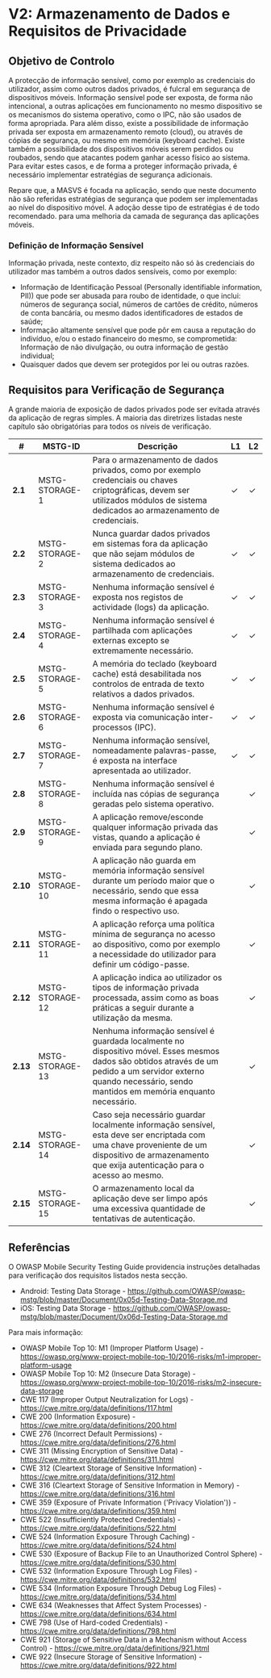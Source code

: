 # V2: Armazenamento de Dados e Requisitos de Privacidade

## Objetivo de Controlo

A protecção de informação sensível, como por exemplo as credenciais do utilizador, assim como outros dados privados, é fulcral em segurança de dispositivos móveis. Informação sensível pode ser exposta, de forma não intencional, a outras aplicações em funcionamento no mesmo dispositivo se os mecanismos do sistema operativo, como o IPC, não são usados de forma apropriada.  Para além disso, existe a possibilidade de informação privada ser exposta em armazenamento remoto (cloud), ou através de cópias de segurança, ou mesmo em memória (keyboard cache). Existe também a possibilidade dos dispositivos móveis serem perdidos ou roubados, sendo que atacantes podem ganhar acesso físico ao sistema. Para evitar estes casos, e de forma a proteger informação privada, é necessário implementar estratégias de segurança adicionais.

Repare que, a MASVS é focada na aplicação, sendo que neste documento não são referidas estratégias de segurança que podem ser implementadas ao nível do dispositivo móvel. A adoção desse tipo de estratégias é de todo recomendado. para uma melhoria da camada de segurança das aplicações móveis.

### Definição de Informação Sensível

Informação privada, neste contexto, diz respeito não só às credenciais do utilizador mas também a outros dados sensíveis, como por exemplo:

- Informação de Identificação Pessoal (Personally identifiable information, PII)) que pode ser abusada para roubo de identidade, o que inclui: números de segurança social, números de cartões de crédito, números de conta bancária, ou mesmo dados identificadores de estados de saúde;
- Informação altamente sensível que pode pôr em causa a reputação do indivíduo, e/ou o estado financeiro do mesmo, se comprometida: Informação de não divulgação, ou outra informação de gestão individual;
- Quaisquer dados que devem ser protegidos por lei ou outras razões.


## Requisitos para Verificação de Segurança

A grande maioria de exposição de dados privados pode ser evitada através da aplicação de regras simples. A maioria das diretrizes listadas neste capítulo são obrigatórias para todos os níveis de verificação.

| # | MSTG-ID | Descrição | L1 | L2 |
| -- | -------- | ---------------------- | - | - |
| **2.1** | MSTG-STORAGE-1 | Para o armazenamento de dados privados, como por exemplo credenciais ou chaves criptográficas,  devem ser utilizados módulos de sistema dedicados ao armazenamento de credenciais. | ✓ | ✓ |
| **2.2** | MSTG-STORAGE-2 | Nunca guardar dados privados em sistemas fora da aplicação que não sejam módulos de sistema dedicados ao armazenamento de credenciais. | ✓ | ✓ |
| **2.3** | MSTG-STORAGE-3 | Nenhuma informação sensível é exposta nos registos de actividade (logs) da aplicação. | ✓ | ✓ |
| **2.4** | MSTG-STORAGE-4 | Nenhuma informação sensível é partilhada com aplicações externas excepto se extremamente necessário. | ✓ | ✓ |
| **2.5** | MSTG-STORAGE-5 | A memória do teclado (keyboard cache) está desabilitada nos controlos de entrada de texto relativos a dados privados. | ✓ | ✓ |
| **2.6** | MSTG-STORAGE-6 | Nenhuma informação sensível é exposta via comunicação inter-processos (IPC). | ✓ | ✓ |
| **2.7** | MSTG-STORAGE-7 | Nenhuma informação sensível, nomeadamente palavras-passe, é exposta na interface apresentada ao utilizador. | ✓ | ✓ |
| **2.8** | MSTG-STORAGE-8 | Nenhuma informação sensível é incluída nas cópias de segurança geradas pelo sistema operativo. |   | ✓ |
| **2.9** | MSTG-STORAGE-9 | A aplicação remove/esconde qualquer informação privada das vistas, quando a aplicação é enviada para segundo plano. |  | ✓ |
| **2.10** | MSTG-STORAGE-10 | A aplicação não guarda em memória informação sensível durante um período maior que o necessário, sendo que essa mesma informação é apagada findo o respectivo uso. |  | ✓ |
| **2.11** | MSTG-STORAGE-11 | A aplicação reforça uma política mínima de segurança no acesso ao dispositivo, como por exemplo a necessidade do utilizador para definir um código-passe. |  | ✓ |
| **2.12** | MSTG-STORAGE-12 | A aplicação indica ao utilizador os tipos de informação privada processada, assim como as boas práticas a seguir durante a utilização da mesma. |  | ✓ |
| **2.13** | MSTG-STORAGE-13 | Nenhuma informação sensível é guardada localmente no dispositivo móvel. Esses mesmos dados são obtidos através de um pedido a um servidor externo quando necessário, sendo mantidos em memória enquanto necessário. |  | ✓ |
| **2.14** | MSTG-STORAGE-14 | Caso seja necessário guardar localmente informação sensível, esta deve ser encriptada com uma chave proveniente de um dispositivo de armazenamento que exija autenticação para o acesso ao mesmo. |  | ✓ |
| **2.15** | MSTG-STORAGE-15 | O armazenamento local da aplicação deve ser limpo após uma excessiva quantidade de tentativas de autenticação. |  | ✓ |

## Referências

O OWASP Mobile Security Testing Guide providencia instruções detalhadas para verificação dos requisitos listados nesta secção.

- Android: Testing Data Storage - <https://github.com/OWASP/owasp-mstg/blob/master/Document/0x05d-Testing-Data-Storage.md>
- iOS: Testing Data Storage - <https://github.com/OWASP/owasp-mstg/blob/master/Document/0x06d-Testing-Data-Storage.md>

Para mais informação:

- OWASP Mobile Top 10: M1 (Improper Platform Usage) - <https://owasp.org/www-project-mobile-top-10/2016-risks/m1-improper-platform-usage>
- OWASP Mobile Top 10: M2 (Insecure Data Storage) - <https://owasp.org/www-project-mobile-top-10/2016-risks/m2-insecure-data-storage>
- CWE 117 (Improper Output Neutralization for Logs) - <https://cwe.mitre.org/data/definitions/117.html>
- CWE 200 (Information Exposure) - <https://cwe.mitre.org/data/definitions/200.html>
- CWE 276 (Incorrect Default Permissions) - <https://cwe.mitre.org/data/definitions/276.html>
- CWE 311 (Missing Encryption of Sensitive Data) - <https://cwe.mitre.org/data/definitions/311.html>
- CWE 312 (Cleartext Storage of Sensitive Information) - <https://cwe.mitre.org/data/definitions/312.html>
- CWE 316 (Cleartext Storage of Sensitive Information in Memory) - <https://cwe.mitre.org/data/definitions/316.html>
- CWE 359 (Exposure of Private Information ('Privacy Violation')) - <https://cwe.mitre.org/data/definitions/359.html>
- CWE 522 (Insufficiently Protected Credentials) - <https://cwe.mitre.org/data/definitions/522.html>
- CWE 524 (Information Exposure Through Caching) - <https://cwe.mitre.org/data/definitions/524.html>
- CWE 530 (Exposure of Backup File to an Unauthorized Control Sphere) - <https://cwe.mitre.org/data/definitions/530.html>
- CWE 532 (Information Exposure Through Log Files) - <https://cwe.mitre.org/data/definitions/532.html>
- CWE 534 (Information Exposure Through Debug Log Files) - <https://cwe.mitre.org/data/definitions/534.html>
- CWE 634 (Weaknesses that Affect System Processes) - <https://cwe.mitre.org/data/definitions/634.html>
- CWE 798 (Use of Hard-coded Credentials) - <https://cwe.mitre.org/data/definitions/798.html>
- CWE 921 (Storage of Sensitive Data in a Mechanism without Access Control) - <https://cwe.mitre.org/data/definitions/921.html>
- CWE 922 (Insecure Storage of Sensitive Information) - <https://cwe.mitre.org/data/definitions/922.html>
